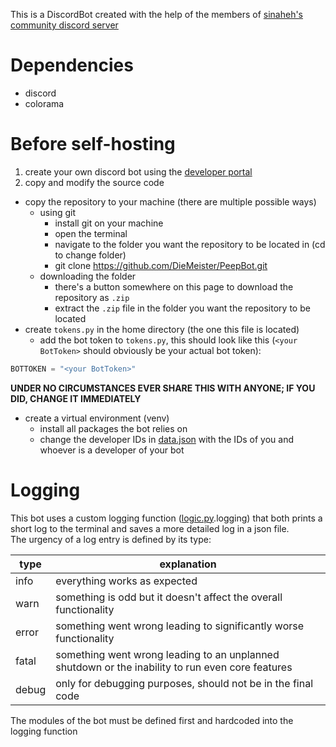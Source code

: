 This is a DiscordBot created with the help of the members of [sinaheh's community discord server](https://discord.gg/YmKuTTdZFw)

# Dependencies
- discord
- colorama

# Before self-hosting
1. create your own discord bot using the [developer portal](https://discord.com/developers/applications)
2. copy and modify the source code
  - copy the repository to your machine (there are multiple possible ways)
    - using git
      - install git on your machine
      - open the terminal
      - navigate to the folder you want the repository to be located in (cd to change folder)
      - git clone https://github.com/DieMeister/PeepBot.git
    - downloading the folder
      - there's a button somewhere on this page to download the repository as `.zip`
      - extract the `.zip` file in the folder you want the repository to be located
  - create `tokens.py` in the home directory (the one this file is located)
    - add the bot token to `tokens.py`, this should look like this (`<your BotToken>` should obviously be your actual bot token):

```python
BOTTOKEN = "<your BotToken>"
```
**UNDER NO CIRCUMSTANCES EVER SHARE THIS WITH ANYONE; IF YOU DID, CHANGE IT IMMEDIATELY**

- create a virtual environment (venv)
  - install all packages the bot relies on
  - change the developer IDs in [data.json](./config.json) with the IDs of you and whoever is a developer of your bot

# Logging
This bot uses a custom logging function ([logic.py](./logic.py).logging) that both prints a short log to the terminal and saves a more detailed log in a json file.  
The urgency of a log entry is defined by its type:

| type  | explanation                                                                                      |
|-------|--------------------------------------------------------------------------------------------------|
| info  | everything works as expected                                                                     |
| warn  | something is odd but it doesn't affect the overall functionality                                 |
| error | something went wrong leading to significantly worse functionality                                |
| fatal | something went wrong leading to an unplanned shutdown or the inability to run even core features |
| debug | only for debugging purposes, should not be in the final code                                     |

The modules of the bot must be defined first and hardcoded into the logging function